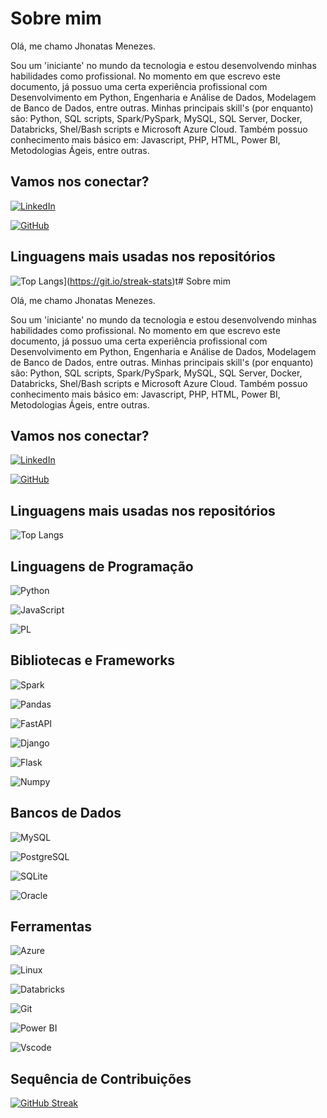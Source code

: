 # Sobre mim

Olá, me chamo Jhonatas Menezes.

Sou um 'iniciante' no mundo da tecnologia e estou desenvolvendo minhas habilidades como profissional.
No momento em que escrevo este documento, já possuo uma certa experiência profissional com Desenvolvimento em Python, Engenharia e Análise de Dados, Modelagem de Banco de Dados, entre outras.
Minhas principais skill's (por enquanto) são: Python, SQL scripts, Spark/PySpark, MySQL, SQL Server, Docker, Databricks, Shel/Bash scripts e Microsoft Azure Cloud.
Também possuo conhecimento mais básico em: Javascript, PHP, HTML, Power BI, Metodologias Ágeis, entre outras.

## Vamos nos conectar?
[![LinkedIn](https://img.shields.io/badge/LinkedIn-000?style=for-the-badge&logo=linkedin&logoColor=0E76A8)](https://www.linkedin.com/in/jhonatas-menezes-494b181a2/)

[![GitHub](https://img.shields.io/badge/GitHub-000?style=for-the-badge&logo=github)](https://github.com/JhonatasMenezes/)

## Linguagens mais usadas nos repositórios
![Top Langs](https://github-readme-stats-git-masterrstaa-rickstaa.vercel.app/api/top-langs/?username=JhonatasMenezes&bg_color=000&border_color=30A3DC&title_colo:::::::::&background=000&border=30A3DC&dates=FFF)](https://git.io/streak-stats)t# Sobre mim

Olá, me chamo Jhonatas Menezes.

Sou um 'iniciante' no mundo da tecnologia e estou desenvolvendo minhas habilidades como profissional.
No momento em que escrevo este documento, já possuo uma certa experiência profissional com Desenvolvimento em Python, Engenharia e Análise de Dados, Modelagem de Banco de Dados, entre outras.
Minhas principais skill's (por enquanto) são: Python, SQL scripts, Spark/PySpark, MySQL, SQL Server, Docker, Databricks, Shel/Bash scripts e Microsoft Azure Cloud.
Também possuo conhecimento mais básico em: Javascript, PHP, HTML, Power BI, Metodologias Ágeis, entre outras.

## Vamos nos conectar?
[![LinkedIn](https://img.shields.io/badge/LinkedIn-000?style=for-the-badge&logo=linkedin&logoColor=0E76A8)](https://www.linkedin.com/in/jhonatas-menezes-494b181a2/)

[![GitHub](https://img.shields.io/badge/GitHub-000?style=for-the-badge&logo=github)](https://github.com/JhonatasMenezes/)

## Linguagens mais usadas nos repositórios
![Top Langs](https://github-readme-stats-git-masterrstaa-rickstaa.vercel.app/api/top-langs/?username=JhonatasMenezes&bg_color=000&border_color=30A3DC&title_color=E94D5F&text_color=FFF)

## Linguagens de Programação

![Python](https://img.shields.io/badge/Python-000?style=for-the-badge&logo=python)

![JavaScript](https://img.shields.io/badge/JavaScript-000?style=for-the-badge&logo=javascript)

![PL](https://img.shields.io/badge/PL%2FSQL-FFFFFF?style=for-the-badge&logo=oracle&logoColor=FF0000&labelColor=FFFFFF&color=FF0000)

## Bibliotecas e Frameworks
![Spark](https://img.shields.io/badge/Spark-%4438002?style=for-the-badge&logo=apachespark&logoColor=FCC624)

![Pandas](https://img.shields.io/badge/pandas-%4438020.svg?style=for-the-badge&logo=pandas&logoColor=white)

![FastAPI](https://img.shields.io/badge/fastapi-%23000.svg?style=for-the-badge&logo=fastapi&logoColor=white)

![Django](https://img.shields.io/badge/django-%23092E20.svg?style=for-the-badge&logo=django&logoColor=white)

![Flask](https://img.shields.io/badge/flask-%23DD0031.svg?style=for-the-badge&logo=flask&logoColor=white)


![Numpy](https://img.shields.io/badge/numpy-%230167ff.svg?style=for-the-badge&logo=numpy&logoColor=white)




## Bancos de Dados
![MySQL](https://img.shields.io/badge/MySQL-00000F?style=for-the-badge&logo=mysql&logoColor=white)

![PostgreSQL](https://img.shields.io/badge/PostgreSQL-000?style=for-the-badge&logo=postgresql)

![SQLite](https://img.shields.io/badge/SQLite-000?style=for-the-badge&logo=sqlite&logoColor=07405E)

![Oracle](https://img.shields.io/badge/Oracle-%23DD0031?style=for-the-badge&logo=Oracle&logoColor=23DD0031)

## Ferramentas
![Azure](https://img.shields.io/badge/Azure-blue?style=for-the-badge&logo=microsoft%20azure&logoColor=blue&labelColor=FFFFFF&link=https%3A%2F%2Fimages.app.goo.gl%2FK7PN1jYJd57x4q7A8)

![Linux](https://img.shields.io/badge/Linux-000?style=for-the-badge&logo=linux&logoColor=FCC624)

![Databricks](https://img.shields.io/badge/Databricks-%4438050?style=for-the-badge&logo=databricks&logoColor=FCC624)

![Git](https://img.shields.io/badge/git-E44C30?style=for-the-badge&logo=git&logoColor=white)

![Power BI](https://img.shields.io/badge/Power_BI-D70A53?style=for-the-badge&logo=powerbi&logoColor=white)

![Vscode](https://img.shields.io/badge/Vscode-007ACC?style=for-the-badge&logo=visual-studio-code&logoColor=white)

## Sequência de Contribuições

[![GitHub Streak](https://streak-stats.demolab.com/?user=JhonatasMenezes&theme=tokyonight&background=000&border=30A3DC&dates=FFF)](https://git.io/streak-stats)
